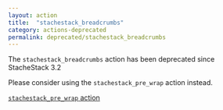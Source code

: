 ```yaml
---
layout: action
title:  "stachestack_breadcrumbs"
category: actions-deprecated
permalink: deprecated/stachestack_breadcrumbs
---
```


The `stachestack_breadcrumbs` action has been deprecated since StacheStack 3.2

Please consider using the `stachestack_pre_wrap` action instead.

<a class="button" href="/StacheStack/actions/stachestack_pre_wrap">`stachestack_pre_wrap` action</a>